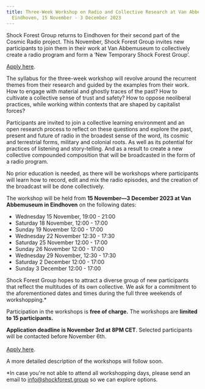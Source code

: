 ```yaml
---
title: Three-Week Workshop on Radio and Collective Research at Van Abbemuseum in
  Eindhoven, 15 November - 3 December 2023
---
```

Shock Forest Group returns to Eindhoven for their second part of the Cosmic Radio project. This November, Shock Forest Group invites new participants to join them in their work at Van Abbemuseum to collectively create a radio program and form a ‘New Temporary Shock Forest Group’. [](https://forms.gle/RwrVanRAWN5w8vZB7)

[Apply here](https://forms.gle/RwrVanRAWN5w8vZB7).

The syllabus for the three-week workshop will revolve around the recurrent themes from their research and guided by the examples from their work. How to engage with material and ghostly traces of the past? How to cultivate a collective sense of trust and safety? How to oppose neoliberal practices, while working within contexts that are shaped by capitalist forces? 

Participants are invited to join a collective learning environment and an open research process to reflect on these questions and explore the past, present and future of radio in the broadest sense of the word, its cosmic and terrestrial forms, military and colonial roots. As well as its potential for practices of listening and story-telling. And as a result to create a new collective compounded composition that will be broadcasted in the form of a radio program.

No prior education is needed, as there will be workshops where participants will learn how to record, edit and mix the radio episodes, and the creation of the broadcast will be done collectively. 

The workshop will be held from **15 November—3 December 2023 at Van Abbemuseum in Eindhoven** on the following dates:

* Wednesday 15 November, 19:00 - 21:00 
* Saturday 18 November, 12:00 - 17:00
* Sunday 19 November 12:00 - 17:00
* Wednesday 22 November 12:30 - 17:30
* Saturday 25 November 12:00 - 17:00
* Sunday 26 November 12:00 - 17:00
* Wednesday 29 November, 12:30 - 17:30 
* Saturday 2 December 12:00 - 17:00
* Sunday 3 December 12:00 - 17:00

Shock Forest Group hopes to attract a diverse group of new participants that reflect the multitudes of its own collective. We ask for a commitment to the aforementioned dates and times during the full three weekends of workshopping.*

Participation in the workshops is **free of charge.** The workshops are **limited to 15 participants.** 

**Application deadline is November 3rd at 8PM CET**. Selected participants will be contacted before November 6th.\
\
[Apply here](https://forms.gle/RwrVanRAWN5w8vZB7).

A more detailed description of the workshops will follow soon.[](https://forms.gle/opdo1gb72DsssYDE7)[](https://forms.gle/RwrVanRAWN5w8vZB7)



\*In case you're not able to attend all workshopping days, please send an email to info@shockforest.group so we can explore options.